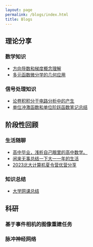```yaml
---
layout: page
permalink: /blogs/index.html
title: Blogs
---
```

## 理论分享
### 数学知识
- [方向导数和梯度概念理解](https://zhuanlan.zhihu.com/p/363358887)<br>
- [多元函数微分学的几何应用](https://zhuanlan.zhihu.com/p/364335070)<br>

### 信号处理知识
- [论卷积积分于电路分析中的产生](https://zhuanlan.zhihu.com/p/368569705)<br>
- [单位冲激函数和单位阶跃函数笔记总结](https://zhuanlan.zhihu.com/p/368350900)<br>


## 阶段性回顾
### 生活随聊
- [高中毕业，浅析自己眼里的高中数学。](https://zhuanlan.zhihu.com/p/195637694)<br>
- [闲来无事总结一下大一一年的生活](https://zhuanlan.zhihu.com/p/405933723)<br>
- [2023北大计算机夏令营优营分享](https://chenkang455.github.io/blogs/summer_camp.md)<br>

### 知识总结
- [大学网课总结](https://www.zhihu.com/question/474709636/answer/2465569735)<br>

## 科研
### 基于事件相机的图像重建任务
### 脉冲神经网络

<script src="//cdn1.lncld.net/static/js/3.0.4/av-min.js"></script>
<script src='//unpkg.com/valine/dist/Valine.min.js'></script>
<div id="comment_blog"></div>

<script>
    var valine = new Valine();
    valine.init({
        el:'#comment_blog',
        appId:'wQZ0cGbJkMGHNxrBER4b003l-gzGzoHsz',
        appKey:'bNnjy1X8ZWD3c5bC2OJTNmBW',
        notify:true,
        path: '/post/jekyll-%E6%B7%BB%E5%8A%A0-Valine_blog-%E8%AF%84%E8%AE%BA.html',
        placeholder:'Leave your comments here.'
    })
</script>
